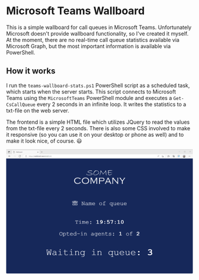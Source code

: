 # Microsoft Teams Wallboard
This is a simple wallboard for call queues in Microsoft Teams. Unfortunately Microsoft doesn't provide wallboard functionality, so I've created it myself. At the moment, there are no real-time call queue statistics available via Microsoft Graph, but the most important information is available via PowerShell.

## How it works
I run the `teams-wallboard-stats.ps1` PowerShell script as a scheduled task, which starts when the server starts. This script connects to Microsoft Teams using the `MicrosoftTeams` PowerShell module and executes a `Get-CsCallQueue` every 2 seconds in an infinite loop. It writes the statistics to a txt-file on the web server.

The frontend is a simple HTML file which utilizes JQuery to read the values from the txt-file every 2 seconds. There is also some CSS involved to make it responsive (so you can use it on your desktop or phone as well) and to make it look nice, of course. :smiley:

![Screenshot](/screenshot.png?raw=true "Screenshot")
